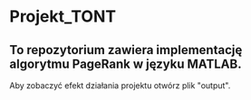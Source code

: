 # Projekt_TONT
To repozytorium zawiera implementację algorytmu PageRank w języku MATLAB.
---------------
Aby zobaczyć efekt działania projektu otwórz plik "output".
